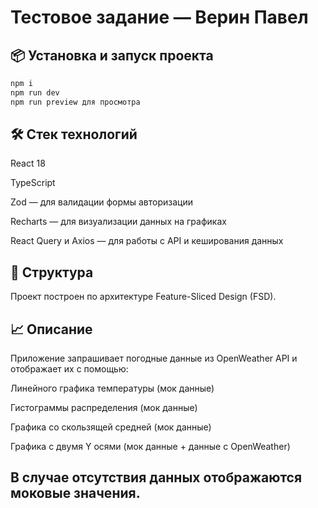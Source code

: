# Тестовое задание — Верин Павел

## 📦 Установка и запуск проекта

```bash
npm i
npm run dev
npm run preview для просмотра
```

## 🛠️ Стек технологий

React 18

TypeScript

Zod — для валидации формы авторизации

Recharts — для визуализации данных на графиках

React Query и Axios — для работы с API и кеширования данных

## 📂 Структура

Проект построен по архитектуре Feature-Sliced Design (FSD).

## 📈 Описание

Приложение запрашивает погодные данные из OpenWeather API и отображает их с помощью:

Линейного графика температуры (мок данные)

Гистограммы распределения (мок данные)

Графика со скользящей средней (мок данные)

Графика с двумя Y осями (мок данные + данные с OpenWeather)

## В случае отсутствия данных отображаются моковые значения.
